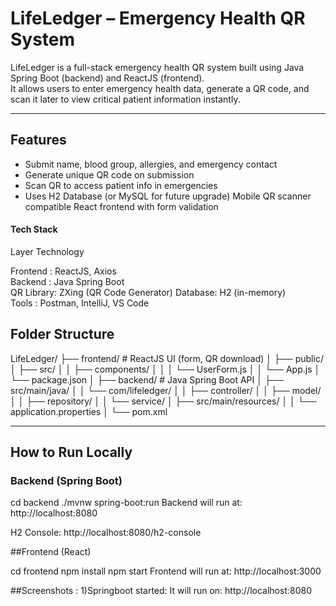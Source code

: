 #  LifeLedger – Emergency Health QR System

LifeLedger is a full-stack emergency health QR system built using Java Spring Boot (backend) and ReactJS (frontend).  
It allows users to enter emergency health data, generate a QR code, and scan it later to view critical patient information instantly.

---

## Features

- Submit name, blood group, allergies, and emergency contact
- Generate unique QR code on submission
- Scan QR to access patient info in emergencies
- Uses H2 Database (or MySQL for future upgrade)
  Mobile QR scanner compatible
  React frontend with form validation


####  Tech Stack

 Layer      Technology         

 Frontend   : ReactJS, Axios     
 Backend  :   Java Spring Boot   
 QR Library:  ZXing (QR Code Generator) 
 Database:    H2 (in-memory)     
Tools   :    Postman, IntelliJ, VS Code 



## Folder Structure
LifeLedger/
├── frontend/ # ReactJS UI (form, QR download)
│ ├── public/
│ ├── src/
│ │ ├── components/
│ │ │ └── UserForm.js
│ │ └── App.js
│ └── package.json
│
├── backend/ # Java Spring Boot API
│ ├── src/main/java/
│ │ └── com/lifeledger/
│ │ ├── controller/
│ │ ├── model/
│ │ ├── repository/
│ │ └── service/
│ ├── src/main/resources/
│ │ └── application.properties
│ └── pom.xml


---

##  How to Run Locally

###  Backend (Spring Boot)


cd backend
./mvnw spring-boot:run
Backend will run at: http://localhost:8080

H2 Console: http://localhost:8080/h2-console

##Frontend (React)

cd frontend
npm install
npm start
Frontend will run at: http://localhost:3000

##Screenshots :
1)Springboot started:
It will run on:
 http://localhost:8080
 


